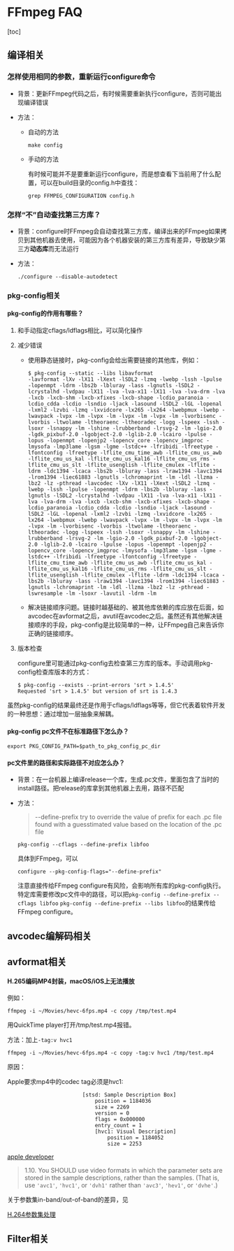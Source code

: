 # FFmpeg FAQ

[toc]

## 编译相关

### 怎样使用相同的参数，重新运行configure命令

* 背景：更新FFmpeg代码之后，有时候需要重新执行configure，否则可能出现编译错误

* 方法：

  * 自动的方法

    ```shell
    make config
    ```

  * 手动的方法

    有时候可能并不是要重新运行configure，而是想查看下当前用了什么配置，可以在build目录的config.h中查找：
    
    ```shell
    grep FFMPEG_CONFIGURATION config.h
    ```
    



### 怎样“不”自动查找第三方库？

* 背景：configure时FFmpeg会自动查找第三方库，编译出来的FFmpeg如果拷贝到其他机器去使用，可能因为各个机器安装的第三方库有差异，导致缺少第三方**动态库**而无法运行

* 方法：

  ```shell
  ./configure --disable-autodetect
  ```



### pkg-config相关



#### pkg-config的作用有哪些？

1. 和手动指定cflags/ldflags相比，可以简化操作

2. 减少错误

   * 使用静态链接时，pkg-config会给出需要链接的其他库，例如：

     ```
     $ pkg-config --static --libs libavformat
     -lavformat -lXv -lX11 -lXext -lSDL2 -lzmq -lwebp -lssh -lpulse -lopenmpt -ldrm -lbs2b -lbluray -lass -lgnutls -lSDL2 -lcrystalhd -lvdpau -lX11 -lva -lva-x11 -lX11 -lva -lva-drm -lva -lxcb -lxcb-shm -lxcb-xfixes -lxcb-shape -lcdio_paranoia -lcdio_cdda -lcdio -lsndio -ljack -lasound -lSDL2 -lGL -lopenal -lxml2 -lzvbi -lzmq -lxvidcore -lx265 -lx264 -lwebpmux -lwebp -lwavpack -lvpx -lm -lvpx -lm -lvpx -lm -lvpx -lm -lvorbisenc -lvorbis -ltwolame -ltheoraenc -ltheoradec -logg -lspeex -lssh -lsoxr -lsnappy -lm -lshine -lrubberband -lrsvg-2 -lm -lgio-2.0 -lgdk_pixbuf-2.0 -lgobject-2.0 -lglib-2.0 -lcairo -lpulse -lopus -lopenmpt -lopenjp2 -lopencv_core -lopencv_imgproc -lmysofa -lmp3lame -lgsm -lgme -lstdc++ -lfribidi -lfreetype -lfontconfig -lfreetype -lflite_cmu_time_awb -lflite_cmu_us_awb -lflite_cmu_us_kal -lflite_cmu_us_kal16 -lflite_cmu_us_rms -lflite_cmu_us_slt -lflite_usenglish -lflite_cmulex -lflite -ldrm -ldc1394 -lcaca -lbs2b -lbluray -lass -lraw1394 -lavc1394 -lrom1394 -liec61883 -lgnutls -lchromaprint -lm -ldl -llzma -lbz2 -lz -pthread -lavcodec -lXv -lX11 -lXext -lSDL2 -lzmq -lwebp -lssh -lpulse -lopenmpt -ldrm -lbs2b -lbluray -lass -lgnutls -lSDL2 -lcrystalhd -lvdpau -lX11 -lva -lva-x11 -lX11 -lva -lva-drm -lva -lxcb -lxcb-shm -lxcb-xfixes -lxcb-shape -lcdio_paranoia -lcdio_cdda -lcdio -lsndio -ljack -lasound -lSDL2 -lGL -lopenal -lxml2 -lzvbi -lzmq -lxvidcore -lx265 -lx264 -lwebpmux -lwebp -lwavpack -lvpx -lm -lvpx -lm -lvpx -lm -lvpx -lm -lvorbisenc -lvorbis -ltwolame -ltheoraenc -ltheoradec -logg -lspeex -lssh -lsoxr -lsnappy -lm -lshine -lrubberband -lrsvg-2 -lm -lgio-2.0 -lgdk_pixbuf-2.0 -lgobject-2.0 -lglib-2.0 -lcairo -lpulse -lopus -lopenmpt -lopenjp2 -lopencv_core -lopencv_imgproc -lmysofa -lmp3lame -lgsm -lgme -lstdc++ -lfribidi -lfreetype -lfontconfig -lfreetype -lflite_cmu_time_awb -lflite_cmu_us_awb -lflite_cmu_us_kal -lflite_cmu_us_kal16 -lflite_cmu_us_rms -lflite_cmu_us_slt -lflite_usenglish -lflite_cmulex -lflite -ldrm -ldc1394 -lcaca -lbs2b -lbluray -lass -lraw1394 -lavc1394 -lrom1394 -liec61883 -lgnutls -lchromaprint -lm -ldl -llzma -lbz2 -lz -pthread -lswresample -lm -lsoxr -lavutil -ldrm -lm
     ```

   * 解决链接顺序问题。链接时越基础的、被其他库依赖的库应放在后面，如avcodec在avformat之后，avutil在avcodec之后。虽然还有其他解决链接顺序的手段，pkg-config是比较简单的一种，让FFmpeg自己来告诉你正确的链接顺序。

3. 版本检查

   configure里可能通过pkg-config去检查第三方库的版本。手动调用pkg-config检查库版本的方式：

   ```
   $ pkg-config --exists --print-errors 'srt > 1.4.5'
   Requested 'srt > 1.4.5' but version of srt is 1.4.3
   ```



虽然pkg-config的结果最终还是作用于cflags/ldflags等等，但它代表着软件开发的一种思想：通过增加一层抽象来解耦。



#### pkg-config pc文件不在标准路径下怎么办？

```
export PKG_CONFIG_PATH=$path_to_pkg_config_pc_dir
```



#### pc文件里的路径和实际路径不对应怎么办？

* 背景：在一台机器上编译release一个库，生成.pc文件，里面包含了当时的install路径。把release的库拿到其他机器上去用，路径不匹配

* 方法：

  > --define-prefix                         try to override the value of prefix for each .pc file found with a guesstimated value based on the location of the .pc file

  ```
  pkg-config --cflags --define-prefix libfoo
  ```

  具体到FFmpeg，可以

  ```
  configure --pkg-config-flags="--define-prefix"
  ```

  注意直接传给FFmpeg configure有风险，会影响所有库的pkg-config执行。特定库需要修改pc文件中的路径，可以把`pkg-config --define-prefix --cflags libfoo` `pkg-config --define-prefix --libs libfoo`的结果传给FFmpeg configure。



## avcodec编解码相关



## avformat相关

#### H.265编码MP4封装，macOS/iOS上无法播放

例如：

```
ffmpeg -i ~/Movies/hevc-6fps.mp4 -c copy /tmp/test.mp4
```

用QuickTime player打开/tmp/test.mp4报错。

方法：加上`-tag:v hvc1`

```
ffmpeg -i ~/Movies/hevc-6fps.mp4 -c copy -tag:v hvc1 /tmp/test.mp4
```

原因：

Apple要求mp4中的codec tag必须是hvc1:

```
                        [stsd: Sample Description Box]
                            position = 1184036
                            size = 2269
                            version = 0
                            flags = 0x000000
                            entry_count = 1
                            [hvc1: Visual Description]
                                position = 1184052
                                size = 2253
```

[apple developer](https://developer.apple.com/documentation/http_live_streaming/http_live_streaming_hls_authoring_specification_for_apple_devices?language=objc)

> 1.10. You SHOULD use video formats in which the parameter sets are stored in the sample descriptions, rather than the samples. (That is, use `'avc1'`, `'hvc1'`, or `'dvh1'` rather than `'avc3'`, `'hev1'`, or `'dvhe'`.)

关于参数集in-band/out-of-band的差异，见

[H.264参数集处理](https://gist.github.com/quink-black/6828ebf722f6a4d35fbc5c5bc2dbaf42)

## Filter相关